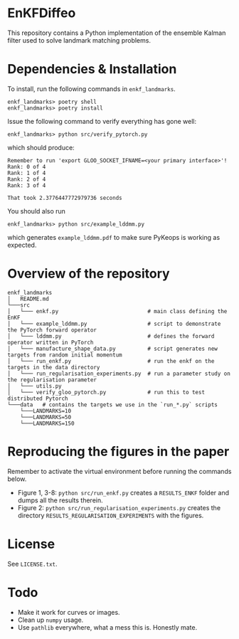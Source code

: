# EnKFDiffeo

This repository contains a Python implementation of the ensemble Kalman filter used to solve landmark matching problems. 

# Dependencies & Installation

To install, run the following commands in `enkf_landmarks`.
```
enkf_landmarks> poetry shell
enkf_landmarks> poetry install
```
Issue the following command to verify everything has gone well:
```
enkf_landmarks> python src/verify_pytorch.py
```
which should produce:
```
Remember to run 'export GLOO_SOCKET_IFNAME=<your primary interface>'!
Rank: 0 of 4
Rank: 1 of 4
Rank: 2 of 4
Rank: 3 of 4

That took 2.3776447772979736 seconds
```

You should also run 
```
enkf_landmarks> python src/example_lddmm.py
```
which generates `example_lddmm.pdf` to make sure PyKeops is working as expected.

# Overview of the repository

```
enkf_landmarks
│   README.md
└───src
│   └─── enkf.py                            # main class defining the EnKF
│   └─── example_lddmm.py                   # script to demonstrate the PyTorch forward operator
│   └─── lddmm.py                           # defines the forward operator written in PyTorch
│   └─── manufacture_shape_data.py          # script generates new targets from random initial momentum
│   └─── run_enkf.py                        # run the enkf on the targets in the data directory
│   └─── run_regularisation_experiments.py  # run a parameter study on the regularisation parameter
│   └─── utils.py
│   └─── verify_gloo_pytorch.py             # run this to test distributed Pytorch
└───data   # contains the targets we use in the `run_*.py` scripts
    └───LANDMARKS=10
    └───LANDMARKS=50
    └───LANDMARKS=150
```

# Reproducing the figures in the paper

Remember to activate the virtual environment before running the commands below.

  - Figure 1, 3-8: `python src/run_enkf.py` creates a `RESULTS_ENKF` folder and dumps all the results therein.
  - Figure 2: `python src/run_regularisation_experiments.py` creates the directory `RESULTS_REGULARISATION_EXPERIMENTS` with the figures.

# License

See `LICENSE.txt`.

# Todo

 - Make it work for curves or images.
 - Clean up `numpy` usage.
 - Use `pathlib` everywhere, what a mess this is. Honestly mate.
